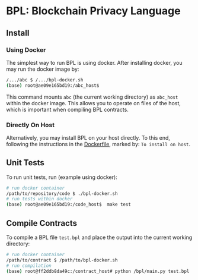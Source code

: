 # BPL: Blockchain Privacy Language

## Install

### Using Docker

The simplest way to run BPL is using docker. After installing docker, you may
run the docker image by:

```bash
/.../abc $ /.../bpl-docker.sh
(base) root@ae09e165bd19:/abc_host$
```

This command mounts `abc` (the current working directory) as `abc_host` within
the docker image. This allows you to operate on files of the host, which is
important when compiling BPL contracts.

### Directly On Host

Alternatively, you may install BPL on your host directly. To this end, following
the instructions in the [Dockerfile](./install/Dockerfile), marked by: `To
install on host`.

## Unit Tests

To run unit tests, run (example using docker):

```bash
# run docker container
/path/to/repository/code $ ./bpl-docker.sh
# run tests within docker
(base) root@ae09e165bd19:/code_host$  make test
```

## Compile Contracts

To compile a BPL file `test.bpl` and place the output into the current working
directory:

```bash
# run docker container
/path/to/contract $ /path/to/bpl-docker.sh
# run compilation
(base) root@ff2ddb8da49c:/contract_host# python /bpl/main.py test.bpl
```
